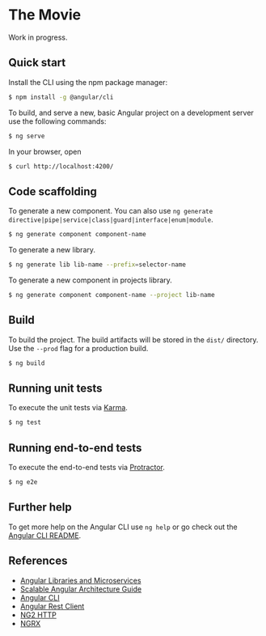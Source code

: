 # The Movie

Work in progress.

## Quick start

Install the CLI using the npm package manager:

```bash
$ npm install -g @angular/cli
```

To build, and serve a new, basic Angular project on a development server use the following commands:

```bash
$ ng serve
```

In your browser, open

```bash
$ curl http://localhost:4200/
```

## Code scaffolding

To generate a new component. You can also use `ng generate directive|pipe|service|class|guard|interface|enum|module`.

```bash
$ ng generate component component-name
```

To generate a new library.

```bash
$ ng generate lib lib-name --prefix=selector-name
```

To generate a new component in projects library.

```bash
$ ng generate component component-name --project lib-name
```

## Build

To build the project. The build artifacts will be stored in the `dist/` directory. Use the `--prod` flag for a production build.

```bash
$ ng build
```

## Running unit tests

To execute the unit tests via [Karma](https://karma-runner.github.io).

```bash
$ ng test
```

## Running end-to-end tests

To execute the end-to-end tests via [Protractor](http://www.protractortest.org/).

```bash
$ ng e2e
```

## Further help

To get more help on the Angular CLI use `ng help` or go check out the [Angular CLI README](https://github.com/angular/angular-cli/blob/master/README.md).

## References

* [Angular Libraries and Microservices](https://antoniogoncalves.org/2018/08/13/angular-libraries-and-microservices)
* [Scalable Angular Architecture Guide](https://github.com/maher-sghaier/scalable-angular-architecture)
* [Angular CLI](https://angular.io/cli)
* [Angular Rest Client](https://github.com/steven166/angular-rest-client)
* [NG2 HTTP](https://github.com/hboylan/ng2-http)
* [NGRX](https://ngrx.io/guide/store)

